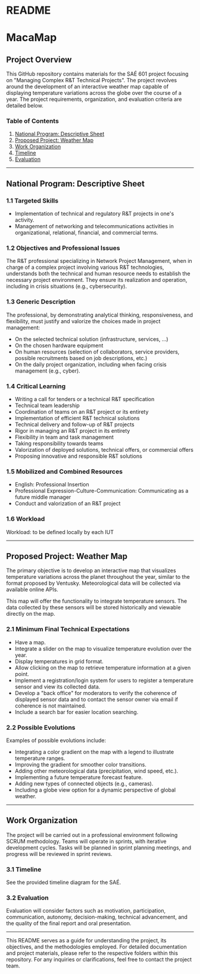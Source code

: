 # README
# MacaMap

## Project Overview
This GitHub repository contains materials for the SAÉ 601 project focusing on "Managing Complex R&T Technical Projects". The project revolves around the development of an interactive weather map capable of displaying temperature variations across the globe over the course of a year. The project requirements, organization, and evaluation criteria are detailed below.

### Table of Contents
1. [National Program: Descriptive Sheet](#national-program-descriptive-sheet)
2. [Proposed Project: Weather Map](#proposed-project-weather-map)
3. [Work Organization](#work-organization)
4. [Timeline](#timeline)
5. [Evaluation](#evaluation)

---

## National Program: Descriptive Sheet
### 1.1 Targeted Skills
- Implementation of technical and regulatory R&T projects in one's activity.
- Management of networking and telecommunications activities in organizational, relational, financial, and commercial terms.

### 1.2 Objectives and Professional Issues
The R&T professional specializing in Network Project Management, when in charge of a complex project involving various R&T technologies, understands both the technical and human resource needs to establish the necessary project environment. They ensure its realization and operation, including in crisis situations (e.g., cybersecurity).

### 1.3 Generic Description
The professional, by demonstrating analytical thinking, responsiveness, and flexibility, must justify and valorize the choices made in project management:
- On the selected technical solution (infrastructure, services, ...)
- On the chosen hardware equipment
- On human resources (selection of collaborators, service providers, possible recruitments based on job descriptions, etc.)
- On the daily project organization, including when facing crisis management (e.g., cyber).

### 1.4 Critical Learning
- Writing a call for tenders or a technical R&T specification
- Technical team leadership
- Coordination of teams on an R&T project or its entirety
- Implementation of efficient R&T technical solutions
- Technical delivery and follow-up of R&T projects
- Rigor in managing an R&T project in its entirety
- Flexibility in team and task management
- Taking responsibility towards teams
- Valorization of deployed solutions, technical offers, or commercial offers
- Proposing innovative and responsible R&T solutions

### 1.5 Mobilized and Combined Resources
- English: Professional Insertion
- Professional Expression-Culture-Communication: Communicating as a future middle manager
- Conduct and valorization of an R&T project

### 1.6 Workload
Workload: to be defined locally by each IUT

---

## Proposed Project: Weather Map
The primary objective is to develop an interactive map that visualizes temperature variations across the planet throughout the year, similar to the format proposed by Ventusky. Meteorological data will be collected via available online APIs.

This map will offer the functionality to integrate temperature sensors. The data collected by these sensors will be stored historically and viewable directly on the map.

### 2.1 Minimum Final Technical Expectations
- Have a map.
- Integrate a slider on the map to visualize temperature evolution over the year.
- Display temperatures in grid format.
- Allow clicking on the map to retrieve temperature information at a given point.
- Implement a registration/login system for users to register a temperature sensor and view its collected data.
- Develop a "back office" for moderators to verify the coherence of displayed sensor data and to contact the sensor owner via email if coherence is not maintained.
- Include a search bar for easier location searching.

### 2.2 Possible Evolutions
Examples of possible evolutions include:
- Integrating a color gradient on the map with a legend to illustrate temperature ranges.
- Improving the gradient for smoother color transitions.
- Adding other meteorological data (precipitation, wind speed, etc.).
- Implementing a future temperature forecast feature.
- Adding new types of connected objects (e.g., cameras).
- Including a globe view option for a dynamic perspective of global weather.

---

## Work Organization
The project will be carried out in a professional environment following SCRUM methodology. Teams will operate in sprints, with iterative development cycles. Tasks will be planned in sprint planning meetings, and progress will be reviewed in sprint reviews.

### 3.1 Timeline
See the provided timeline diagram for the SAÉ.

### 3.2 Evaluation
Evaluation will consider factors such as motivation, participation, communication, autonomy, decision-making, technical advancement, and the quality of the final report and oral presentation.

---

This README serves as a guide for understanding the project, its objectives, and the methodologies employed. For detailed documentation and project materials, please refer to the respective folders within this repository. For any inquiries or clarifications, feel free to contact the project team.
